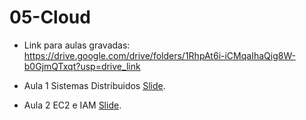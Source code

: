 # 05-Cloud

* Link para aulas gravadas: https://drive.google.com/drive/folders/1RhpAt6i-iCMqaIhaQig8W-b0GjmQTxqt?usp=drive_link

* Aula 1 Sistemas Distribuidos [Slide](https://github.com/ai2-education-fiep-turma-5/05-Cloud/blob/main/slides/Cloud.pdf).

* Aula 2 EC2 e IAM [Slide](https://github.com/ai2-education-fiep-turma-5/05-Cloud/blob/main/slides/AWS.pdf).